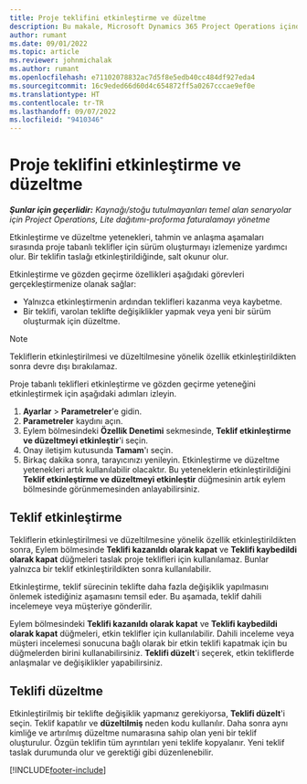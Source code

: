 ```yaml
---
title: Proje teklifini etkinleştirme ve düzeltme
description: Bu makale, Microsoft Dynamics 365 Project Operations içinde tekliflerin etkinleştirilmesi ve düzeltilmesi hakkında bilgiler sağlar.
author: rumant
ms.date: 09/01/2022
ms.topic: article
ms.reviewer: johnmichalak
ms.author: rumant
ms.openlocfilehash: e71102078832ac7d5f8e5edb40cc484df927eda4
ms.sourcegitcommit: 16c9eded66d60d4c654872ff5a0267cccae9ef0e
ms.translationtype: HT
ms.contentlocale: tr-TR
ms.lasthandoff: 09/07/2022
ms.locfileid: "9410346"
---
```

# <a name="activate-and-revise-a-project-quote"></a>Proje teklifini etkinleştirme ve düzeltme

_**Şunlar için geçerlidir:** Kaynağı/stoğu tutulmayanları temel alan senaryolar için Project Operations, Lite dağıtımı-proforma faturalamayı yönetme_

Etkinleştirme ve düzeltme yetenekleri, tahmin ve anlaşma aşamaları sırasında proje tabanlı teklifler için sürüm oluşturmayı izlemenize yardımcı olur. Bir teklifin taslağı etkinleştirildiğinde, salt okunur olur.

Etkinleştirme ve gözden geçirme özellikleri aşağıdaki görevleri gerçekleştirmenize olanak sağlar:

- Yalnızca etkinleştirmenin ardından teklifleri kazanma veya kaybetme.
- Bir teklifi, varolan teklifte değişiklikler yapmak veya yeni bir sürüm oluşturmak için düzeltme.

> [!NOTE]
> Tekliflerin etkinleştirilmesi ve düzeltilmesine yönelik özellik etkinleştirildikten sonra devre dışı bırakılamaz.

Proje tabanlı teklifleri etkinleştirme ve gözden geçirme yeteneğini etkinleştirmek için aşağıdaki adımları izleyin.

1. **Ayarlar** \> **Parametreler**'e gidin.
1. **Parametreler** kaydını açın.
1. Eylem bölmesindeki **Özellik Denetimi** sekmesinde, **Teklif etkinleştirme ve düzeltmeyi etkinleştir**'i seçin.
1. Onay iletişim kutusunda **Tamam**'ı seçin.
1. Birkaç dakika sonra, tarayıcınızı yenileyin. Etkinleştirme ve düzeltme yetenekleri artık kullanılabilir olacaktır. Bu yeteneklerin etkinleştirildiğini **Teklif etkinleştirme ve düzeltmeyi etkinleştir** düğmesinin artık eylem bölmesinde görünmemesinden anlayabilirsiniz.

## <a name="activating-a-quote"></a>Teklif etkinleştirme

Tekliflerin etkinleştirilmesi ve düzeltilmesine yönelik özellik etkinleştirildikten sonra, Eylem bölmesinde **Teklifi kazanıldı olarak kapat** ve **Teklifi kaybedildi olarak kapat** düğmeleri taslak proje teklifleri için kullanılamaz. Bunlar yalnızca bir teklif etkinleştirildikten sonra kullanılabilir.

Etkinleştirme, teklif sürecinin teklifte daha fazla değişiklik yapılmasını önlemek istediğiniz aşamasını temsil eder. Bu aşamada, teklif dahili incelemeye veya müşteriye gönderilir.

Eylem bölmesindeki **Teklifi kazanıldı olarak kapat** ve **Teklifi kaybedildi olarak kapat** düğmeleri, etkin teklifler için kullanılabilir. Dahili inceleme veya müşteri incelemesi sonucuna bağlı olarak bir etkin teklifi kapatmak için bu düğmelerden birini kullanabilirsiniz. **Teklifi düzelt**'i seçerek, etkin tekliflerde anlaşmalar ve değişiklikler yapabilirsiniz.

## <a name="revising-a-quote"></a>Teklifi düzeltme

Etkinleştirilmiş bir teklifte değişiklik yapmanız gerekiyorsa, **Teklifi düzelt**'i seçin. Teklif kapatılır ve **düzeltilmiş** neden kodu kullanılır. Daha sonra aynı kimliğe ve artırılmış düzeltme numarasına sahip olan yeni bir teklif oluşturulur. Özgün teklifin tüm ayrıntıları yeni teklife kopyalanır. Yeni teklif taslak durumunda olur ve gerektiği gibi düzenlenebilir.

[!INCLUDE[footer-include](../includes/footer-banner.md)]
